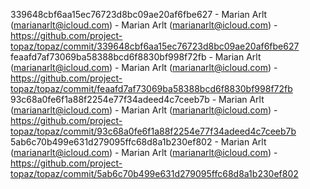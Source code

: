 339648cbf6aa15ec76723d8bc09ae20af6fbe627 - Marian Arlt (marianarlt@icloud.com) - Marian Arlt (marianarlt@icloud.com) - https://github.com/project-topaz/topaz/commit/339648cbf6aa15ec76723d8bc09ae20af6fbe627
feaafd7af73069ba58388bcd6f8830bf998f72fb - Marian Arlt (marianarlt@icloud.com) - Marian Arlt (marianarlt@icloud.com) - https://github.com/project-topaz/topaz/commit/feaafd7af73069ba58388bcd6f8830bf998f72fb
93c68a0fe6f1a88f2254e77f34adeed4c7ceeb7b - Marian Arlt (marianarlt@icloud.com) - Marian Arlt (marianarlt@icloud.com) - https://github.com/project-topaz/topaz/commit/93c68a0fe6f1a88f2254e77f34adeed4c7ceeb7b
5ab6c70b499e631d279095ffc68d8a1b230ef802 - Marian Arlt (marianarlt@icloud.com) - Marian Arlt (marianarlt@icloud.com) - https://github.com/project-topaz/topaz/commit/5ab6c70b499e631d279095ffc68d8a1b230ef802

